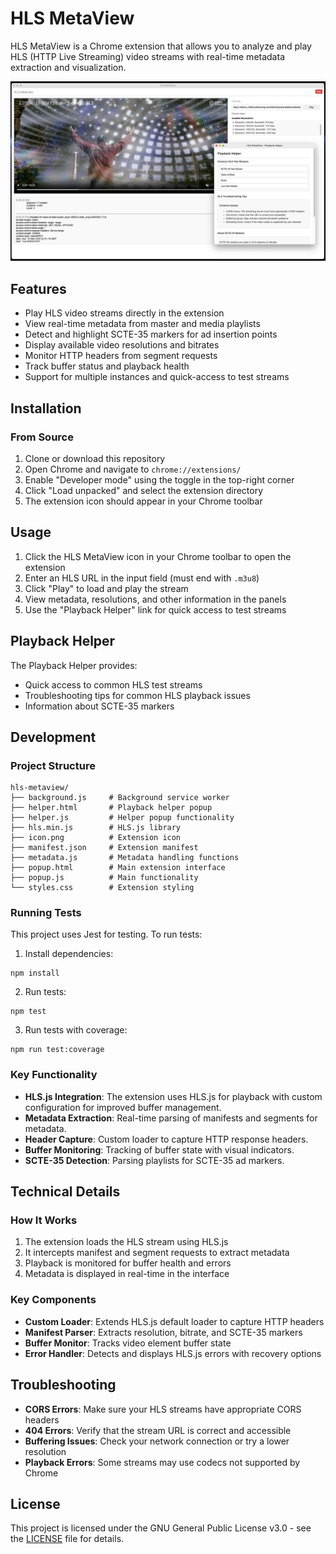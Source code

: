 # HLS MetaView

HLS MetaView is a Chrome extension that allows you to analyze and play HLS (HTTP Live Streaming) video streams with real-time metadata extraction and visualization.

<img src="hls-metaview.png" alt="HLS MetaView" width="600" height="343" style="max-width: 100%; height: auto;">


## Features

- Play HLS video streams directly in the extension
- View real-time metadata from master and media playlists
- Detect and highlight SCTE-35 markers for ad insertion points
- Display available video resolutions and bitrates
- Monitor HTTP headers from segment requests
- Track buffer status and playback health
- Support for multiple instances and quick-access to test streams

## Installation

### From Source

1. Clone or download this repository
2. Open Chrome and navigate to `chrome://extensions/`
3. Enable "Developer mode" using the toggle in the top-right corner
4. Click "Load unpacked" and select the extension directory
5. The extension icon should appear in your Chrome toolbar

## Usage

1. Click the HLS MetaView icon in your Chrome toolbar to open the extension
2. Enter an HLS URL in the input field (must end with `.m3u8`)
3. Click "Play" to load and play the stream
4. View metadata, resolutions, and other information in the panels
5. Use the "Playback Helper" link for quick access to test streams

## Playback Helper

The Playback Helper provides:
- Quick access to common HLS test streams
- Troubleshooting tips for common HLS playback issues
- Information about SCTE-35 markers

## Development

### Project Structure

```
hls-metaview/
├── background.js     # Background service worker
├── helper.html       # Playback helper popup
├── helper.js         # Helper popup functionality
├── hls.min.js        # HLS.js library
├── icon.png          # Extension icon
├── manifest.json     # Extension manifest
├── metadata.js       # Metadata handling functions
├── popup.html        # Main extension interface
├── popup.js          # Main functionality
└── styles.css        # Extension styling
```

### Running Tests

This project uses Jest for testing. To run tests:

1. Install dependencies:
```
npm install
```

2. Run tests:
```
npm test
```

3. Run tests with coverage:
```
npm run test:coverage
```

### Key Functionality

- **HLS.js Integration**: The extension uses HLS.js for playback with custom configuration for improved buffer management.
- **Metadata Extraction**: Real-time parsing of manifests and segments for metadata.
- **Header Capture**: Custom loader to capture HTTP response headers.
- **Buffer Monitoring**: Tracking of buffer state with visual indicators.
- **SCTE-35 Detection**: Parsing playlists for SCTE-35 ad markers.

## Technical Details

### How It Works

1. The extension loads the HLS stream using HLS.js
2. It intercepts manifest and segment requests to extract metadata
3. Playback is monitored for buffer health and errors
4. Metadata is displayed in real-time in the interface

### Key Components

- **Custom Loader**: Extends HLS.js default loader to capture HTTP headers
- **Manifest Parser**: Extracts resolution, bitrate, and SCTE-35 markers
- **Buffer Monitor**: Tracks video element buffer state
- **Error Handler**: Detects and displays HLS.js errors with recovery options

## Troubleshooting

- **CORS Errors**: Make sure your HLS streams have appropriate CORS headers
- **404 Errors**: Verify that the stream URL is correct and accessible
- **Buffering Issues**: Check your network connection or try a lower resolution
- **Playback Errors**: Some streams may use codecs not supported by Chrome

## License

This project is licensed under the GNU General Public License v3.0 - see the [LICENSE](https://www.gnu.org/licenses/gpl-3.0.en.html#license-text) file for details.  